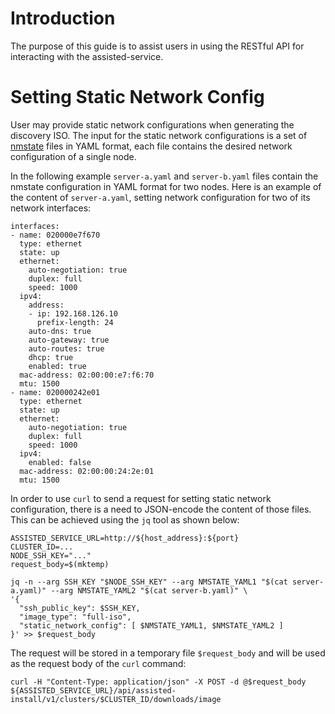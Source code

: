 # Introduction

The purpose of this guide is to assist users in using the RESTful API for interacting with the assisted-service.

# Setting Static Network Config

User may provide static network configurations when generating the discovery ISO.
The input for the static network configurations is a set of [nmstate](https://www.nmstate.io/) files in YAML format, each file contains the desired network configuration of a single node.

In the following example `server-a.yaml` and `server-b.yaml` files contain the nmstate configuration in YAML format for two nodes.
Here is an example of the content of `server-a.yaml`, setting network configuration for two of its network interfaces:
```
interfaces:
- name: 020000e7f670
  type: ethernet
  state: up
  ethernet:
    auto-negotiation: true
    duplex: full
    speed: 1000
  ipv4:
    address:
    - ip: 192.168.126.10
      prefix-length: 24
    auto-dns: true
    auto-gateway: true
    auto-routes: true
    dhcp: true
    enabled: true
  mac-address: 02:00:00:e7:f6:70
  mtu: 1500
- name: 020000242e01
  type: ethernet
  state: up
  ethernet:
    auto-negotiation: true
    duplex: full
    speed: 1000
  ipv4:
    enabled: false
  mac-address: 02:00:00:24:2e:01
  mtu: 1500
```
In order to use `curl` to send a request for setting static network configuration, there is a need to JSON-encode the content of those files.
This can be achieved using the `jq` tool as shown below:

```
ASSISTED_SERVICE_URL=http://${host_address}:${port}
CLUSTER_ID=...
NODE_SSH_KEY="..."
request_body=$(mktemp)

jq -n --arg SSH_KEY "$NODE_SSH_KEY" --arg NMSTATE_YAML1 "$(cat server-a.yaml)" --arg NMSTATE_YAML2 "$(cat server-b.yaml)" \
'{
  "ssh_public_key": $SSH_KEY,
  "image_type": "full-iso",
  "static_network_config": [ $NMSTATE_YAML1, $NMSTATE_YAML2 ]
}' >> $request_body
```
The request will be stored in a temporary file `$request_body` and will be used as the request body of the `curl` command:

```
curl -H "Content-Type: application/json" -X POST -d @$request_body ${ASSISTED_SERVICE_URL}/api/assisted-install/v1/clusters/$CLUSTER_ID/downloads/image
```